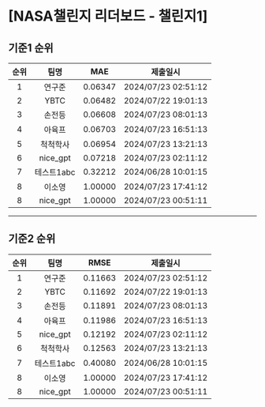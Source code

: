 # [NASA챌린지 리더보드 - 챌린지1]
## 기준1 순위
| 순위 | 팀명 | MAE | 제출일시 |
|:----:|:----:|:-----:|:----:|
| 1 | 연구준 | 0.06347 | 2024/07/23 02:51:12 |
| 2 | YBTC | 0.06482 | 2024/07/22 19:01:13 |
| 3 | 손전등 | 0.06608 | 2024/07/23 08:01:13 |
| 4 | 아육프 | 0.06703 | 2024/07/23 16:51:13 |
| 5 | 척척학사 | 0.06954 | 2024/07/23 13:21:13 |
| 6 | nice_gpt | 0.07218 | 2024/07/23 02:11:12 |
| 7 | 테스트1abc | 0.32212 | 2024/06/28 10:01:15 |
| 8 | 이소영 | 1.00000 | 2024/07/23 17:41:12 |
| 8 | nice_gpt | 1.00000 | 2024/07/23 00:51:11 |
___
## 기준2 순위
| 순위 | 팀명 | RMSE | 제출일시 |
|:----:|:----:|:-----:|:----:|
| 1 | 연구준 | 0.11663 | 2024/07/23 02:51:12 |
| 2 | YBTC | 0.11692 | 2024/07/22 19:01:13 |
| 3 | 손전등 | 0.11891 | 2024/07/23 08:01:13 |
| 4 | 아육프 | 0.11986 | 2024/07/23 16:51:13 |
| 5 | nice_gpt | 0.12192 | 2024/07/23 02:11:12 |
| 6 | 척척학사 | 0.12563 | 2024/07/23 13:21:13 |
| 7 | 테스트1abc | 0.40080 | 2024/06/28 10:01:15 |
| 8 | 이소영 | 1.00000 | 2024/07/23 17:41:12 |
| 8 | nice_gpt | 1.00000 | 2024/07/23 00:51:11 |
